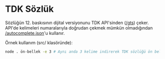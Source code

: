 # TDK Sözlük
Sözlüğün 12. baskısının dijital versiyonunu TDK API'sinden \([/gts](https://sozluk.gov.tr/gts)\) çeker. API'de kelimeleri numaralarıyla doğrudan çekmek mümkün olmadığından [/autocomplete.json](https://sozluk.gov.tr/autocomplete.json)'u kullanır.

Örnek kullanım (src/ klasöründe):
```sh
node . ön-bellek -e 3 # Aynı anda 3 kelime indirerek TDK sözlüğü ön belleğe alır.
```
